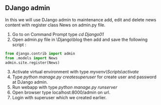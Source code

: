 ## DJango admin 

In this we will use DJango admin to maintenance add, edit and delete news content
with register class News on admin.py file.

1. Go to on Command Prompt type _cd Django01_
2. Open admin.py file in \Django\blog then add and save the following script :
```python
from django.contrib import admin
from .models import News
admin.site.register(News)
``` 
3. Activate virtual environment with type _myvenv\Scripts\activate_
4. Type _python manage.py createsuperuser_ for create user and password at DJango admin.
5. Run webapp with type _python manage.py runserver_
6. Open browser type localhost:8000/admin on url.
7. Login with superuser which we created earlier.
